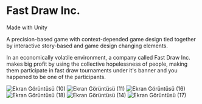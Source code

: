 # Fast Draw Inc.

Made with Unity

A precision-based game with context-depended game design tied together by interactive story-based and game design changing elements.​

In an economically volatile environment, a company called Fast Draw Inc. makes big profit by using the collective hopelessness of people, making them participate in fast draw tournaments under it's banner and you happened to be one of the participants.

![Ekran Görüntüsü (10)](https://github.com/mukumbasar/fast-draw-inc/assets/93601245/ab538726-2fbf-4e2b-afc4-3f08f2293c83)
![Ekran Görüntüsü (11)](https://github.com/mukumbasar/fast-draw-inc/assets/93601245/a99592c4-9337-48cf-8fa9-ce9b78c96dd5)
![Ekran Görüntüsü (16)](https://github.com/mukumbasar/fast-draw-inc/assets/93601245/55e0eaee-211d-4a90-8df8-ff7eb7ca4198)
![Ekran Görüntüsü (18)](https://github.com/mukumbasar/fast-draw-inc/assets/93601245/c7ee5b9d-8226-4f54-b64f-1bce8c735df2)
![Ekran Görüntüsü (14)](https://github.com/mukumbasar/fast-draw-inc/assets/93601245/96fb708b-30e0-4d25-a7bc-83741d04fa54)
![Ekran Görüntüsü (17)](https://github.com/mukumbasar/fast-draw-inc/assets/93601245/982684af-e993-4c04-9f37-488777e3972f)

